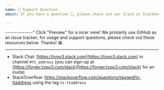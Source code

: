 ```yaml
---
name: 🤗 Support Question
about: If you have a question 💬, please check out our Slack or StackOverflow!

---
```


--------------^ Click "Preview" for a nicer view!
We primarily use GitHub as an issue tracker; for usage and support questions, please check out these resources below. Thanks! 😁.

---

* Slack Chat: [https://typo3.slack.com](https://typo3.slack.com) in channel `#tt_address` (you can sign-up at [https://forger.typo3.com/slack](https://forger.typo3.com/slack) for an invite)
* StackOverflow: https://stackoverflow.com/questions/tagged/tx-ttaddress using the tag `tx-ttaddress`
